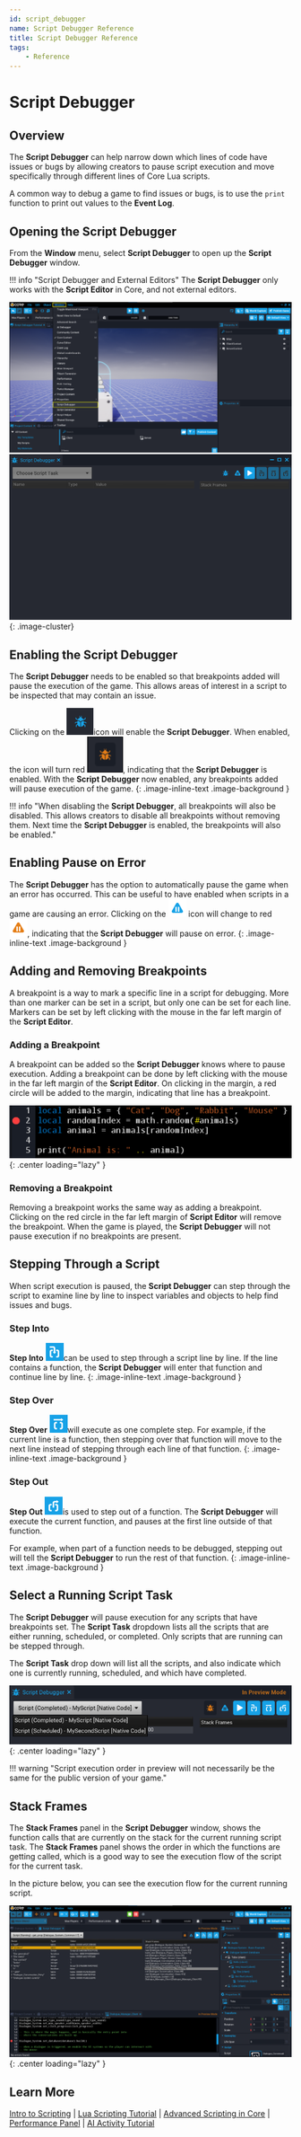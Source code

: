 ```yaml
---
id: script_debugger
name: Script Debugger Reference
title: Script Debugger Reference
tags:
    - Reference
---
```


# Script Debugger

## Overview

The **Script Debugger** can help narrow down which lines of code have issues or bugs by allowing creators to pause script execution and move specifically through different lines of Core Lua scripts.

A common way to debug a game to find issues or bugs, is to use the `print` function to print out values to the **Event Log**.

## Opening the Script Debugger

From the **Window** menu, select **Script Debugger** to open up the **Script Debugger** window.

!!! info "Script Debugger and External Editors"
    The **Script Debugger** only works with the **Script Editor** in Core, and not external editors.

![Opening](../img/ScriptDebugger/opening_script_debugger.png)
![Window](../img/ScriptDebugger/script_debugger_window.png)
{: .image-cluster}

## Enabling the Script Debugger

The **Script Debugger** needs to be enabled so that breakpoints added will pause the execution of the game. This allows areas of interest in a script to be inspected that may contain an issue.

Clicking on the ![Disabled](../img/ScriptDebugger/script_debugger_disabled.png)icon will enable the **Script Debugger**. When enabled, the icon will turn red ![Enabled](../img/ScriptDebugger/script_debugger_enabled.png), indicating that the **Script Debugger** is enabled. With the **Script Debugger** now enabled, any breakpoints added will pause execution of the game.
{: .image-inline-text .image-background }

!!! info "When disabling the **Script Debugger**, all breakpoints will also be disabled. This allows creators to disable all breakpoints without removing them. Next time the **Script Debugger** is enabled, the breakpoints will also be enabled."

## Enabling Pause on Error

The **Script Debugger** has the option to automatically pause the game when an error has occurred. This can be useful to have enabled when scripts in a game are causing an error. Clicking on the ![Disabled](../img/ScriptDebugger/pause_on_error_disabled.png) icon will change to red ![Enabled](../img/ScriptDebugger/pause_on_error_enabled.png), indicating that the **Script Debugger** will pause on error.
{: .image-inline-text .image-background }

## Adding and Removing Breakpoints

A breakpoint is a way to mark a specific line in a script for debugging. More than one marker can be set in a script, but only one can be set for each line. Markers can be set by left clicking with the mouse in the far left margin of the **Script Editor**.

### Adding a Breakpoint

A breakpoint can be added so the **Script Debugger** knows where to pause execution. Adding a breakpoint can be done by left clicking with the mouse in the far left margin of the **Script Editor**. On clicking in the margin, a red circle will be added to the margin, indicating that line has a breakpoint.

![!Add Breakpoint](../img/ScriptDebugger/add_breakpoint.png){: .center loading="lazy" }

### Removing a Breakpoint

Removing a breakpoint works the same way as adding a breakpoint. Clicking on the red circle in the far left margin of **Script Editor** will remove the breakpoint. When the game is played, the **Script Debugger** will not pause execution if no breakpoints are present.

## Stepping Through a Script

When script execution is paused, the **Script Debugger** can step through the script to examine line by line to inspect variables and objects to help find issues and bugs.

### Step Into

**Step Into** ![Step Into](../img/ScriptDebugger/step_into_icon.png)can be used to step through a script line by line. If the line contains a function, the **Script Debugger** will enter that function and continue line by line.
{: .image-inline-text .image-background }

### Step Over

**Step Over** ![Step Over](../img/ScriptDebugger/step_over_icon.png)will execute as one complete step. For example, if the current line is a function, then stepping over that function will move to the next line instead of stepping through each line of that function.
{: .image-inline-text .image-background }

### Step Out

**Step Out** ![Step Out](../img/ScriptDebugger/step_out_icon.png)is used to step out of a function. The **Script Debugger** will execute the current function, and pauses at the first line outside of that function.

For example, when part of a function needs to be debugged, stepping out will tell the **Script Debugger** to run the rest of that function.
{: .image-inline-text .image-background }

## Select a Running Script Task

The **Script Debugger** will pause execution for any scripts that have breakpoints set. The **Script Task** dropdown lists all the scripts that are either running, scheduled, or completed. Only scripts that are running can be stepped through.

The **Script Task** drop down will list all the scripts, and also indicate which one is currently running, scheduled, and which have completed.

![!Task List](../img/ScriptDebugger/task_list.png){: .center loading="lazy" }

!!! warning "Script execution order in preview will not necessarily be the same for the public version of your game."

## Stack Frames

The **Stack Frames** panel in the **Script Debugger** window, shows the function calls that are currently on the stack for the current running script task. The **Stack Frames** panel shows the order in which the functions are getting called, which is a good way to see the execution flow of the script for the current task.

In the picture below, you can see the execution flow for the current running script.

![!Stack Frames](../img/ScriptDebugger/stack_frames.png){: .center loading="lazy" }

## Learn More

[Intro to Scripting](../tutorials/scripting_intro.md) | [Lua Scripting Tutorial](../tutorials/lua_basics_helloworld.md) | [Advanced Scripting in Core](../tutorials/race_timer.md) | [Performance Panel](../getting_started/performance_panel/) | [AI Activity Tutorial](tutorials/ai_activity_tutorial/)
